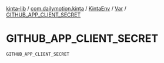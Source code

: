 [kinta-lib](../../../index.md) / [com.dailymotion.kinta](../../index.md) / [KintaEnv](../index.md) / [Var](index.md) / [GITHUB_APP_CLIENT_SECRET](./-g-i-t-h-u-b_-a-p-p_-c-l-i-e-n-t_-s-e-c-r-e-t.md)

# GITHUB_APP_CLIENT_SECRET

`GITHUB_APP_CLIENT_SECRET`